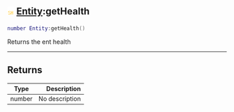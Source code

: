 ## ![shared](../../.gitbook/assets/shared.png) [Entity](./readme/entity.md):getHealth

```lua
number Entity:getHealth()
```

Returns the ent health

------
## Returns

| Type   | Description |
| ------ | ----------: |
| number | No description |

